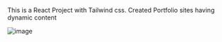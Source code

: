 This is a React Project with Tailwind css. 
Created Portfolio sites having dynamic content

![image](https://github.com/user-attachments/assets/a3e91f2f-14e4-48a8-bc76-f7933d6bbc5b)
